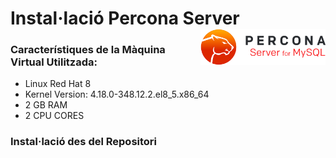 # Instal·lació Percona Server <img align="right" width = "200" src="captures/percona_logo.png"/>

### Característiques de la Màquina Virtual Utilitzada:
 - Linux Red Hat 8 
 - Kernel Version: 4.18.0-348.12.2.el8_5.x86_64
 - 2 GB RAM
 - 2 CPU CORES

### Instal·lació des del Repositori

